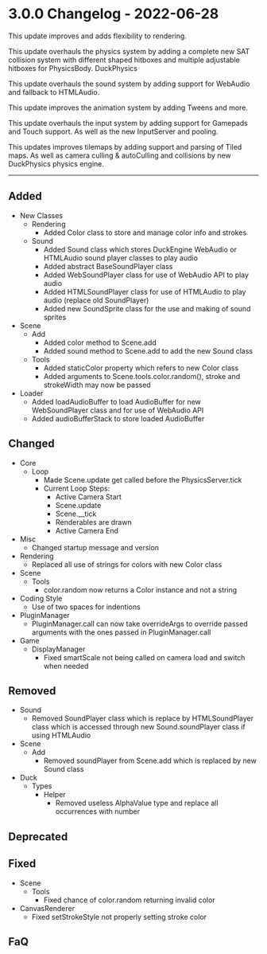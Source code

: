 # 3.0.0 Changelog - 2022-06-28

This update improves and adds flexibility to rendering.

This update overhauls the physics system by adding a complete new SAT collision system with different shaped hitboxes and multiple adjustable hitboxes for PhysicsBody. DuckPhysics

This update overhauls the sound system by adding support for WebAudio and fallback to HTMLAudio.

This update improves the animation system by adding Tweens and more.

This update overhauls the input system by adding support for Gamepads and Touch support. As well as the new InputServer and pooling.

This updates improves tilemaps by adding support and parsing of Tiled maps. As well as camera culling & autoCulling and collisions by new DuckPhysics physics engine.

------------------------------------------------------------------------------------------------------

## Added

- New Classes
  - Rendering
    - Added Color class to store and manage color info and strokes
  - Sound
    - Added Sound class which stores DuckEngine WebAudio or HTMLAudio sound player classes to play audio
    - Added abstract BaseSoundPlayer class
    - Added WebSoundPlayer class for use of WebAudio API to play audio
    - Added HTMLSoundPlayer class for use of HTMLAudio to play audio (replace old SoundPlayer)
    - Added new SoundSprite class for the use and making of sound sprites
- Scene
  - Add
    - Added color method to Scene.add
    - Added sound method to Scene.add to add the new Sound class
  - Tools
    - Added staticColor property which refers to new Color class
    - Added arguments to Scene.tools.color.random(), stroke and strokeWidth may now be passed
- Loader
  - Added loadAudioBuffer to load AudioBuffer for new WebSoundPlayer class and for use of WebAudio API
  - Added audioBufferStack to store loaded AudioBuffer

## Changed

- Core
  - Loop
    - Made Scene.update get called before the PhysicsServer.tick
    - Current Loop Steps:
      - Active Camera Start
      - Scene.update
      - Scene.__tick
      - Renderables are drawn
      - Active Camera End
- Misc
  - Changed startup message and version
- Rendering
  - Replaced all use of strings for colors with new Color class
- Scene
  - Tools
    - color.random now returns a Color instance and not a string
- Coding Style
  - Use of two spaces for indentions
- PluginManager
  - PluginManager.call can now take overrideArgs to override passed arguments with the ones passed in PluginManager.call
- Game
  - DisplayManager
    - Fixed smartScale not being called on camera load and switch when needed

## Removed

- Sound
  - Removed SoundPlayer class which is replace by HTMLSoundPlayer class which is accessed through new Sound.soundPlayer class if using HTMLAudio
- Scene
  - Add
    - Removed soundPlayer from Scene.add which is replaced by new Sound class
- Duck
  - Types
    - Helper
      - Removed useless AlphaValue type and replace all occurrences with number

## Deprecated

## Fixed

- Scene
  - Tools
    - Fixed chance of color.random returning invalid color
- CanvasRenderer
  - Fixed setStrokeStyle not properly setting stroke color

## FaQ
